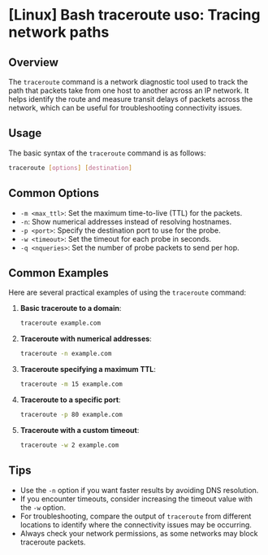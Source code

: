 # [Linux] Bash traceroute uso: Tracing network paths

## Overview
The `traceroute` command is a network diagnostic tool used to track the path that packets take from one host to another across an IP network. It helps identify the route and measure transit delays of packets across the network, which can be useful for troubleshooting connectivity issues.

## Usage
The basic syntax of the `traceroute` command is as follows:

```bash
traceroute [options] [destination]
```

## Common Options
- `-m <max_ttl>`: Set the maximum time-to-live (TTL) for the packets.
- `-n`: Show numerical addresses instead of resolving hostnames.
- `-p <port>`: Specify the destination port to use for the probe.
- `-w <timeout>`: Set the timeout for each probe in seconds.
- `-q <nqueries>`: Set the number of probe packets to send per hop.

## Common Examples
Here are several practical examples of using the `traceroute` command:

1. **Basic traceroute to a domain**:
   ```bash
   traceroute example.com
   ```

2. **Traceroute with numerical addresses**:
   ```bash
   traceroute -n example.com
   ```

3. **Traceroute specifying a maximum TTL**:
   ```bash
   traceroute -m 15 example.com
   ```

4. **Traceroute to a specific port**:
   ```bash
   traceroute -p 80 example.com
   ```

5. **Traceroute with a custom timeout**:
   ```bash
   traceroute -w 2 example.com
   ```

## Tips
- Use the `-n` option if you want faster results by avoiding DNS resolution.
- If you encounter timeouts, consider increasing the timeout value with the `-w` option.
- For troubleshooting, compare the output of `traceroute` from different locations to identify where the connectivity issues may be occurring.
- Always check your network permissions, as some networks may block traceroute packets.